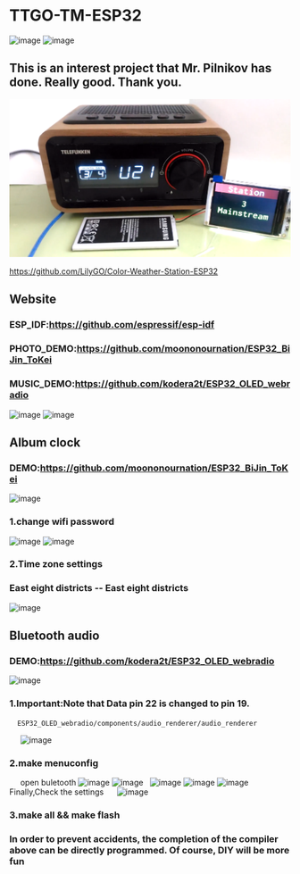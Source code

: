 # TTGO-TM-ESP32
![image](https://github.com/LilyGO/TTGO-TM-ESP32/blob/master/Image/T14%20V1.0.jpg)
![image](https://github.com/LilyGO/TTGO-TM-ESP32/blob/master/Image/image3.jpg)

## This is an interest project that Mr. Pilnikov has done. Really good. Thank you.
![image](https://github.com/LilyGO/Color-Weather-Station-ESP32/blob/master/image/Screenshot_5.png)

https://github.com/LilyGO/Color-Weather-Station-ESP32


## Website

### ESP_IDF:https://github.com/espressif/esp-idf
### PHOTO_DEMO:https://github.com/moononournation/ESP32_BiJin_ToKei
### MUSIC_DEMO:https://github.com/kodera2t/ESP32_OLED_webradio

![image](https://github.com/LilyGO/TTGO-TM-ESP32/blob/master/Image/image1.jpg)
![image](https://github.com/LilyGO/TTGO-TM-ESP32/blob/master/Image/image2.jpg)



## Album clock

### DEMO:https://github.com/moononournation/ESP32_BiJin_ToKei
![image](https://github.com/LilyGO/TTGO-TM-ESP32/blob/master/Image/image2.jpg)
### 1.change wifi password
![image](https://github.com/LilyGO/TTGO-TM-ESP32/blob/master/Image/image7.jpg)
![image](https://github.com/LilyGO/TTGO-TM-ESP32/blob/master/Image/image6.jpg)

### 2.Time zone settings

### East eight districts -- East eight districts
![image](https://github.com/LilyGO/TTGO-TM-ESP32/blob/master/Image/image5.jpg)



## Bluetooth audio

### DEMO:https://github.com/kodera2t/ESP32_OLED_webradio

![image](https://github.com/LilyGO/TTGO-TM-ESP32/blob/master/Image/image1.jpg)

### 1.Important:Note that Data pin 22 is changed to pin 19.
      ESP32_OLED_webradio/components/audio_renderer/audio_renderer
      ![image](https://github.com/LilyGO/TTGO-TM-ESP32/blob/master/Image/Image8.png)
      
### 2.make menuconfig
      open buletooth
      ![image](https://github.com/LilyGO/TTGO-TM-ESP32/blob/master/Image/Image9.png)
      ![image](https://github.com/LilyGO/TTGO-TM-ESP32/blob/master/Image/Image10.png)
      ![image](https://github.com/LilyGO/TTGO-TM-ESP32/blob/master/Image/Image11.png)
      ![image](https://github.com/LilyGO/TTGO-TM-ESP32/blob/master/Image/Image12.png)
      ![image](https://github.com/LilyGO/TTGO-TM-ESP32/blob/master/Image/Image13.png)
   Finally,Check the settings
      ![image](https://github.com/LilyGO/TTGO-TM-ESP32/blob/master/Image/Image14.png)
      
### 3.make all && make flash

### In order to prevent accidents, the completion of the compiler above can be directly programmed. Of course, DIY will be more fun








